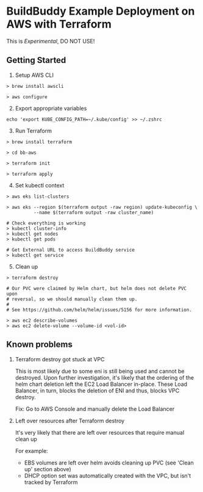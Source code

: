 # BuildBuddy Example Deployment on AWS with Terraform

This is *Experimental*, DO NOT USE!


## Getting Started

1. Setup AWS CLI

```
> brew install awscli

> aws configure
```

2. Export appropriate variables

```
echo 'export KUBE_CONFIG_PATH=~/.kube/config' >> ~/.zshrc
```

3. Run Terraform

```
> brew install terraform

> cd bb-aws

> terraform init

> terraform apply
```

4. Set kubectl context

```
> aws eks list-clusters

> aws eks --region $(terraform output -raw region) update-kubeconfig \
          --name $(terraform output -raw cluster_name)

# Check everything is working
> kubectl cluster-info
> kubectl get nodes
> kubectl get pods

# Get External URL to access BuildBuddy service
> kubectl get service
```

5. Clean up

```
> terraform destroy

# Our PVC were claimed by Helm chart, but helm does not delete PVC upon
# reversal, so we should manually clean them up.
#
# See https://github.com/helm/helm/issues/5156 for more information.

> aws ec2 describe-volumes
> aws ec2 delete-volume --volume-id <vol-id>
```


## Known problems

1. Terraform destroy got stuck at VPC

   This is most likely due to some eni is still being used and cannot be destroyed.
   Upon further investigation, it's likely that the ordering of the helm chart deletion left the EC2 Load Balancer in-place.
   These Load Balancer, in turn, blocks the deletion of ENI and thus, blocks VPC destroy.
   
   Fix: Go to AWS Console and manually delete the Load Balancer

1. Left over resources after Terraform destroy

   It's very likely that there are left over resources that require manual clean up

   For example:
   - EBS volumes are left over helm avoids cleaning up PVC (see 'Clean up' section above)
   - DHCP option set was automatically created with the VPC, but isn't tracked by Terraform
